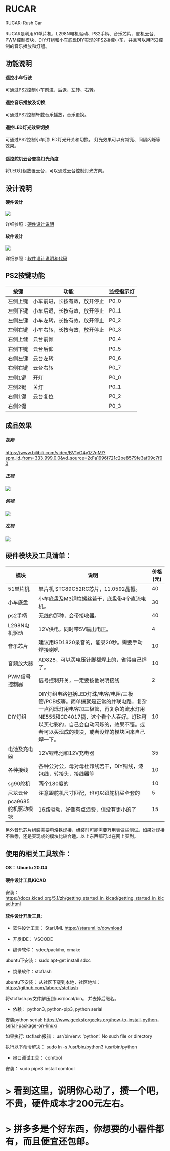 # RUCAR
RUCAR: Rush Car

RUCAR是利用51单片机、L298N电机驱动、PS2手柄、音乐芯片、舵机云台、PWM控制模块、DIY灯组和小车底盘DIY实现的PS2摇控小车，并且可以用PS2控制的音乐播放和灯组。

## 功能说明
#### 遥控小车行驶
可通过PS2控制小车前进、后退、左转、右转。

#### 遥控音乐播放及切换
可通过PS2控制轩载音乐播放，音乐更换。

#### 遥控LED灯光效果切换
可通过PS2控制小车顶LED灯光开关和切换。
灯光效果可以有常亮、间隔闪烁等效果。

#### 遥控舵机云台变换灯光角度
将LED灯组放置云台，可以通过云台控制灯光方向。

## 设计说明

#### 硬件设计

![](hardware/integrate_archetecture.png)

详细参照：[硬件设计说明](hardware/README.md)



#### 软件设计

![](software/class_design.png)

详细参照：[软件设计说明和代码](software/README.md)



## PS2按键功能

| 按键     | 功能                         | 监控指示灯 |
| -------- | ---------------------------- | ---------- |
| 左侧上键 | 小车前进，长按有效，放开停止 | P0_0       |
| 左侧下键 | 小车后退，长按有效，放开停止 | P0_1       |
| 左侧左键 | 小车左转，长按有效，放开停止 | P0_2       |
| 左侧右键 | 小车右转，长按有效，放开停止 | P0_3       |
| 右侧上健 | 云台前倾                  | P0_4       |
| 右侧下键 | 云台后仰                  | P0_5       |
| 右侧左键 | 云台左转                  | P0_6       |
| 右侧右键 | 云台右转                  | P0_7       |
| 左侧1键  | 开灯                     | P0_0       |
| 左侧2键  | 关灯                     | P0_1       |
| 右侧1键  | 云台复位                  | P0_2       |
| 右侧2键  |                          | P0_3       |



## 成品效果

##### 视频

https://www.bilibili.com/video/BV1yG4y1Z7qM/?spm_id_from=333.999.0.0&vd_source=2d1a1996f721c2be8579fe3af09c7f00



##### 正视

![](RUCAR_F.jpg)



##### 俯视

![](RUCAR_T.jpg)

##### 左视

![](RUCAR.jpg)


## 硬件模块及工具清单：

| 模块          | 说明                                                         | 价格(元) |
| ------------- | ------------------------------------------------------------ | -------- |
| 51单片机      | 单片机 STC89C52RC芯片，11.0592晶振。                         | 40       |
| 小车底盘      | 小车底盘及M3铜柱螺丝若干，底盘带4个直流电机。                | 30       |
| ps2手柄       | 无线的那种，会带接收器。                                     | 40       |
| L298N电机驱动 | 12V供电，同时带5V输出电压。                                  | 4        |
| 音乐芯片      | 建议用ISD1820录音的，能录20秒。需要手动焊接喇叭              | 10       |
| 音频放大器    | AD828，可以买电压针脚都焊上的，省得自己焊了。                | 10       |
| PWM信号控制器 | 信号控制开关，一定要按他说明接线                             | 2        |
| DIY灯组       | DIY灯组电路包括LED灯珠/电容/电阻/三极管/PCB板等。简单搞就是正常的并联电路，复杂一点闪烁灯用电容加三极管，再复杂的流水灯用NE555和CD4017搞，这个看个人喜好。灯珠可以买七彩的，自己会自动闪烁的，效果不错。或者可以买现成的模块，或者没焊的模块回来自己焊一下。 | 10       |
| 电池及充电器  | 12V锂电池和12V充电器                                         | 35       |
| 各种接线      | 各种公对公，母对母杜邦线若干，DIY铜线，漆包线，转接头，接线器等 | 10       |
| sg90舵机     | 两个180度的 | 10       |
| 尼龙云台     | 注意跟舵机尺寸匹配，也可以跟舵机买全套的 | 5       |
| pca9685舵机驱动模块     | 16路驱动，好像有点浪费，但没有更小的了 | 15       |

另外音乐芯片组装需要电烙铁焊接，组装时可能需要万用表做些测试。如果对焊接不熟悉，还是买现成的模块比较合适。以上东西都可以在网上买到。



## 使用的相关工具软件：

#### OS： Ubuntu 20.04



#### 硬件设计工具KiCAD

安装：https://docs.kicad.org/5.1/zh/getting_started_in_kicad/getting_started_in_kicad.html



#### 软件设计开发工具:

- 软件设计工具： StarUML  https://staruml.io/download

- 开发IDE： VSCODE

- 编译软件： sdcc/packihx, cmake

ubuntu下安装： sudo apt-get install sdcc

- 烧录软件：stcflash

ubuntu下安装： 从社区下载到本地，社区地址：https://github.com/laborer/stcflash

将stcflash.py文件解压到/usr/local/bin。 并去掉后缀名。

- 依赖： python3, python-pip3, python serial

安装python serial: https://www.geeksforgeeks.org/how-to-install-python-serial-package-on-linux/

如果执行: stcflash报错： usr/bin/env: ‘python’: No such file or directory

执行以下命令解决： sudo ln -s /usr/bin/python3 /usr/bin/python

- 串口调试工具： comtool

安装： sudo pipe3 install comtool



# > 看到这里，说明你心动了，攒一个吧，不贵，硬件成本才200元左右。



# > 拼多多是个好东西，你想要的小器件都有，而且便宜还包邮。